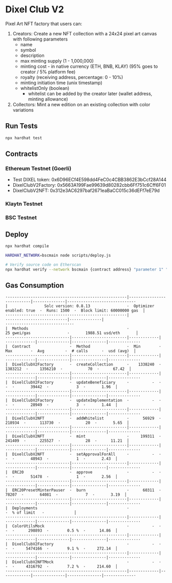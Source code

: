 # Dixel Club V2

Pixel Art NFT factory that users can:
1. Creators: Create a new NFT collection with a 24x24 pixel art canvas with following parameters
    - name
    - symbol
    - description
    - max minting supply (1 - 1,000,000)
    - minting cost - in native currency (ETH, BNB, KLAY) (95% goes to creator / 5% platform fee)
    - royalty (receiving address, percentage: 0 - 10%)
    - minting initiation time (unix timestamp)
    - whitelistOnly (boolean)
      - whitelist can be added by the creator later (wallet address, minting allowance)
2. Collectors: Mint a new edition on an existing collection with color variations

## Run Tests
```bash
npx hardhat test
```

## Contracts

### Ethereum Testnet (Goerli)
- Test DIXEL token: 0x6D96ECf4E598dd4FeC0c4CBB3862E3bCcf28A144
- DixelClubV2Factory: 0x5663A199Fae99639d80282cbb6Ff751c6Cff6F01
- DixelClubV2NFT: 0x312e3AC6297baf2671eaBaCC015c36dEFf7eE79d

### Klaytn Testnet

### BSC Testnet

## Deploy
```bash
npx hardhat compile

HARDHAT_NETWORK=bscmain node scripts/deploy.js

# Verify source code on Etherscan
npx hardhat verify --network bscmain {contract address} "parameter 1" "parameter 2"
```

## Gas Consumption
```
·----------------------------------------------------|---------------------------|--------------|-----------------------------·
|                Solc version: 0.8.13                ·  Optimizer enabled: true  ·  Runs: 1500  ·  Block limit: 60000000 gas  │
·····················································|···························|··············|······························
|  Methods                                           ·               25 gwei/gas                ·       1988.51 usd/eth       │
····························|························|·············|·············|··············|···············|··············
|  Contract                 ·  Method                ·  Min        ·  Max        ·  Avg         ·  # calls      ·  usd (avg)  │
····························|························|·············|·············|··············|···············|··············
|  DixelClubV2Factory       ·  createCollection      ·    1338240  ·    1383212  ·     1356210  ·           70  ·      67.42  │
····························|························|·············|·············|··············|···············|··············
|  DixelClubV2Factory       ·  updateBeneficiary     ·          -  ·          -  ·       39442  ·            3  ·       1.96  │
····························|························|·············|·············|··············|···············|··············
|  DixelClubV2Factory       ·  updateImplementation  ·          -  ·          -  ·       28949  ·            3  ·       1.44  │
····························|························|·············|·············|··············|···············|··············
|  DixelClubV2NFT           ·  addWhitelist          ·      56929  ·     218934  ·      113730  ·           20  ·       5.65  │
····························|························|·············|·············|··············|···············|··············
|  DixelClubV2NFT           ·  mint                  ·     199311  ·     241409  ·      225527  ·           28  ·      11.21  │
····························|························|·············|·············|··············|···············|··············
|  DixelClubV2NFT           ·  setApprovalForAll     ·          -  ·          -  ·       48943  ·            1  ·       2.43  │
····························|························|·············|·············|··············|···············|··············
|  ERC20                    ·  approve               ·          -  ·          -  ·       51478  ·            1  ·       2.56  │
····························|························|·············|·············|··············|···············|··············
|  ERC20PresetMinterPauser  ·  burn                  ·      60311  ·      78207  ·       64081  ·            7  ·       3.19  │
····························|························|·············|·············|··············|···············|··············
|  Deployments                                       ·                                          ·  % of limit   ·             │
·····················································|·············|·············|··············|···············|··············
|  ColorUtilsMock                                    ·          -  ·          -  ·      298893  ·        0.5 %  ·      14.86  │
·····················································|·············|·············|··············|···············|··············
|  DixelClubV2Factory                                ·          -  ·          -  ·     5474166  ·        9.1 %  ·     272.14  │
·····················································|·············|·············|··············|···············|··············
|  DixelClubV2NFTMock                                ·          -  ·          -  ·     4316792  ·        7.2 %  ·     214.60  │
·----------------------------------------------------|-------------|-------------|--------------|---------------|-------------·
```